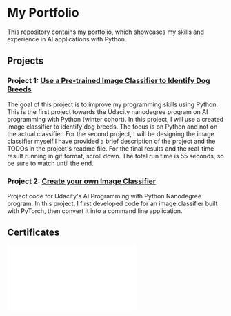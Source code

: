 # My Portfolio

This repository contains my portfolio, which showcases my skills and experience in AI applications with Python.

## Projects

### Project 1: [Use a Pre-trained Image Classifier to Identify Dog Breeds](https://github.com/naeimehnajafi/Udacity_AI_portfolio/tree/810617298f7cf922aaadd5690bbbd40376189e97/ImageClassificationCNN)

The goal of this project is to improve my programming skills using Python. This is the first project towards the Udacity nanodegree program on AI programming with Python (winter cohort). In this project, I will use a created image classifier to identify dog breeds. The focus is on Python and not on the actual classifier. For the second project, I will be designing the image classifier myself.I have provided a brief description of the project and the TODOs in the project's readme file. For the final results and the real-time result running in gif format, scroll down. The total run time is 55 seconds, so be sure to watch until the end.

### Project 2: [Create your own Image Classifier](https://github.com/naeimehnajafi/Udacity_AI_portfolio/tree/810617298f7cf922aaadd5690bbbd40376189e97/Create_your_own_image_classifier)

Project code for Udacity's AI Programming with Python Nanodegree program. In this project, I first developed code for an image classifier built with PyTorch, then convert it into a command line application.

## Certificates

![Udacity certificate Naeimeh](download.pdf)
